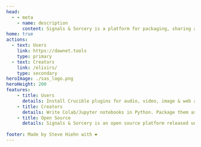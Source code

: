 ```yaml
---
head:
  - - meta
    - name: description
      content: Signals & Sorcery is a platform for packaging, sharing and consuming machine learning operations. Extend applications with self-hosted AI operations. 
home: true 
actions:
  - text: Users
    link: https://dawnet.tools
    type: primary
  - text: Creators
    link: /elixirs/
    type: secondary
heroImage: ./sas_logo.png
heroHeight: 200
features:
    - title: Users
      details: Install Crucible plugins for audio, video, image & web apps. Find AI Elixirs and run them anywhere there is a GPU!
    - title: Creators
      details: Write Colab/Jupyter notebooks in Python. Package them as AI Elixirs, and expose them to Crucible plugins!
    - title: Open Source 
      details: Signals & Sorcery is an open source platform released under the GPL-3.0 license.
    
footer: Made by Steve Hiehn with ❤️
---
```

